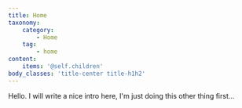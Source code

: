 ```yaml
---
title: Home
taxonomy:
    category:
        - Home
    tag:
        - home
content:
    items: '@self.children'
body_classes: 'title-center title-h1h2'
---
```


Hello. I will write a nice intro here, I'm just doing this other thing first...
